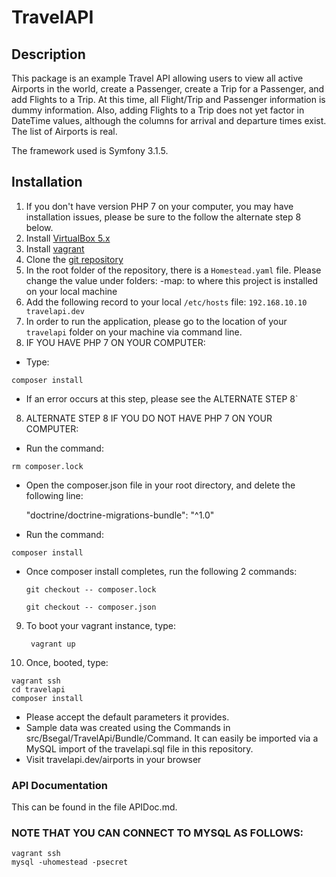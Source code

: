 # TravelAPI

## Description

This package is an example Travel API allowing users to view all active Airports in the world, create a Passenger, create a Trip for a Passenger, and add Flights to a Trip. At this time, all Flight/Trip and Passenger information is dummy information.  Also, adding Flights to a Trip does not yet factor in DateTime values, although the columns for arrival and departure times exist.
The list of Airports is real.

The framework used is Symfony 3.1.5.

## Installation
1. If you don't have version PHP 7 on your computer, you may have installation issues, please be sure to the follow the alternate step 8 below.
2. Install [VirtualBox 5.x](https://www.virtualbox.org/wiki/Downloads)
3. Install [vagrant](https://www.vagrantup.com/docs/installation/)
4. Clone the [git repository](https://github.com/BrendaSegal/travelapi)
5. In the root folder of the repository, there is a `Homestead.yaml` file.  Please change the value under folders: -map: to where this project is installed on your local machine
6. Add the following record to your local `/etc/hosts` file:
    `192.168.10.10 travelapi.dev`
7. In order to run the application, please go to the location of your `travelapi` folder on your machine via command line.  
8. IF YOU HAVE PHP 7 ON YOUR COMPUTER:
  * Type:
   ``` 
   composer install 
  ```

* If an error occurs at this step, please see the ALTERNATE STEP 8`

8. ALTERNATE STEP 8 IF YOU DO NOT HAVE PHP 7 ON YOUR COMPUTER:
  * Run the command:
  ``` 
rm composer.lock 
  ```
  * Open the composer.json file in your root directory, and delete the following line:
 
    "doctrine/doctrine-migrations-bundle": "^1.0"
  * Run the command:
```
composer install
```
  * Once composer install completes, run the following 2 commands:
    ```
    git checkout -- composer.lock
    ```
    ```
    git checkout -- composer.json
    ```
9. To boot your vagrant instance, type:
    ``` 
     vagrant up 
    ```
10. Once, booted, type: 
  ``` 
  vagrant ssh
  cd travelapi
  composer install
   ```
  * Please accept the default parameters it provides. 
  * Sample data was created using the Commands in src/Bsegal/TravelApi/Bundle/Command.  It can easily be imported via a MySQL import of the travelapi.sql file in this repository.
  * Visit travelapi.dev/airports in your browser

### API Documentation
This can be found in the file APIDoc.md.

### NOTE THAT YOU CAN CONNECT TO MYSQL AS FOLLOWS:
```
vagrant ssh
mysql -uhomestead -psecret
```